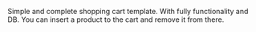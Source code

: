 Simple and complete shopping cart template.
With fully functionality and DB.
You can insert a product to the cart and remove it from there.

